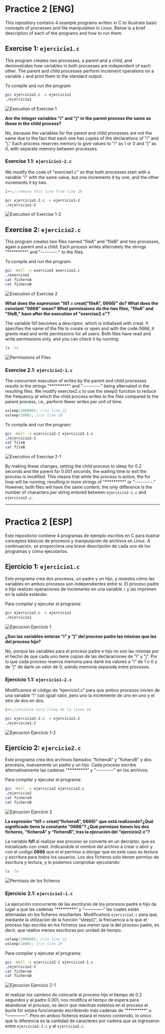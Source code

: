 # Practice 2 [ENG]

This repository contains 4 example programs written in C to illustrate basic concepts of processes and file manipulation in Linux. Below is a brief description of each of the programs and how to run them.

## Exercise 1: `ejercicio1.c`

This program creates two processes, a parent and a child, and demonstrates how variables in both processes are independent of each other. The parent and child processes perform increment operations on a variable `i` and print them to the standard output.

To compile and run the program:

```bash
gcc ejercicio1.c -o ejercicio1
./ejercicio1
```

![Execution of Exercise 1](ejercicio1/ejercicio1.png)

__Are the integer variables "i" and "j" in the parent process the same as those in the child process?__

No, because the variables for the parent and child processes are not the same due to the fact that each one has copies of the declarations of "i" and "j." Each process reserves memory to give values to "i" as 1 or 0 and "j" as 0, with separate memory between processes.

### Exercise 1.1: `ejercicio1-2.c`
We modify the code of "exercise1.c" so that both processes start with a variable "i" with the same value, but one increments it by one, and the other increments it by two.

```c
i++;//remove this line from line 18
```

```bash
gcc ejercicio1-2.c -o ejercicio1-2
./ejercicio1-2
```
![Execution of Exercise 1-2](ejercicio1/ejercicio1-2.png)

## Exercise 2: `ejercicio2.c`
This program creates two files named "fileA" and "fileB" and two processes, again a parent and a child. Each process writes alternately the strings "*********" and "---------" to the files.

To compile and run the program:
```bash
gcc -Wall -o exercise2 exercise2.c
./exercise2
cat ficheroA
cat ficheroB
```

![Execution of Exercise 2](ejercicio2/ejercicio2.png)

__What does the expression "fd1 = creat("fileA", 0666)" do? What does the constant "0666" mean? What permissions do the two files, "fileA" and "fileB," have after the execution of "exercise2.c"?__

The variable fd1 becomes a descriptor, which is initialized with creat. It specifies the name of the file to create or open and with the code 0666, it grants read and write permissions for all users. Both files have read and write permissions only, and you can check it by running:

```bash
ls -la
```
![Permissions of Files](ejercicio2/permission.png)

### Exercise 2.1: `ejercicio2-1.c`
The concurrent execution of writes by the parent and child processes results in the strings "*********" and "---------" being alternated in the resulting files. We modify exercise2.c to use the sleep() function to reduce the frequency at which the child process writes to the files compared to the parent process, i.e., perform fewer writes per unit of time.
```c
usleep(200000); //in line 22
usleep(1000); //in line 29
```
To compile and run the program:
```bash
gcc -Wall -o ejercicio2-1 ejercicio2-1.c
./ejercicio2-1
cat fileA
cat fileB
```
![Execution of Exercise 2-1](ejercicio2/ejercicio2-1.png)

By making these changes, setting the child process to sleep for 0.2 seconds and the parent for 0.001 seconds, the waiting time to exit the process is modified. This means that while the process is active, the for loop will be running, resulting in more strings of "*********" or "---------." However, both files will have the same content; the only difference is the number of characters per string entered between `ejercicio2-1.c` and `ejercicio2.c`.

---

# Practica 2 [ESP]

Este repositorio contiene 4 programas de ejemplo escritos en C para ilustrar conceptos básicos de procesos y manipulación de archivos en Linux. A continuación, se proporciona una breve descripción de cada uno de los programas y cómo ejecutarlos.

## Ejercicio 1: `ejercicio1.c`

Este programa crea dos procesos, un padre y un hijo, y muestra cómo las variables en ambos procesos son independientes entre sí. El proceso padre e hijo realizan operaciones de incremento en una variable `i` y las imprimen en la salida estándar.

Para compilar y ejecutar el programa:

```bash
gcc ejercicio1.c -o ejercicio1
./ejercicio1
```
![Ejecucion Ejercicio 1](ejercicio1/ejercicio1.png)

__¿Son las variables enteras “i” y “j” del proceso padre las mismas que las del proceso hijo?__

No, porque las variables para el proceso padre e hijo no son las mismas por el hecho de que cada uno tiene copias de las declaraciones de ”i” y ”j”. Por lo que cada proceso reserva memoria para darle los valores a ”i” de 1 o 0 y de ”j” de darle un valor de 0, siendo memoria separada entre procesos.

### Ejercicio 1.1: `ejercicio1-2.c`

Modificamos el código de “ejercicio1.c” para que ambos procesos inicien de una variable “i” con igual valor, pero uno la incremente de uno en uno y el otro de dos en dos.

```c
i++;//elimina esta linea de la linea 18
```

```bash
gcc ejercicio1-2.c -o ejercicio1-2
./ejercicio1-2
```

![Ejecucion Ejercicio 1-2](ejercicio1/ejercicio1-2.png)

## Ejercicio 2: `ejercicio2.c`

Este programa crea dos archivos llamados "ficheroA" y "ficheroB" y dos procesos, nuevamente un padre y un hijo. Cada proceso escribe alternativamente las cadenas "*********" y "---------" en los archivos.

Para compilar y ejecutar el programa:
```bash
gcc -Wall -o ejercicio2 ejercicio2.c
./ejercicio2
cat ficheroA
cat ficheroB
```

![Ejecucion Ejercicio 2](ejercicio2/ejercicio2.png)

__La expresión “fd1 = creat(“ficheroA”, 0666)” que está realizando?¿Qué significado tiene la constante “0666”? ¿Qué permisos tienen los dos ficheros, “ficheroA” y “ficheroB”, tras la ejecución del “ejercicio2.c”?__

La variable **fd1** al realizar ese proceso se converte en un decriptor, que es inicializado con creat. Indicandole el nombre del archivo a crear o abrir y con el codigo **0666** que el el permiso a otorgar que en este caso es lectura y escritura para todos los usuarios. Los dos ficheros solo tienen permiso de escritura y lectura, y lo podemos comprobar ejecutando:
```bash
ls -la
```

![Permisos de los ficheros](ejercicio2/permission.png)

### Ejercicio 2.1: `ejercicio2-1.c`

La ejecución concurrente de las escrituras de los procesos padre e hijo da lugar a que las cadenas “*********“ y “————-“ las cuales están alternadas en los ficheros resultantes. Modificamos `ejercicio2.c` para que, mediante la utilización de la función “sleep()”, la frecuencia a la que el proceso hijo escribe en los ficheros sea menor que la del proceso padre, es decir, que realice menos escrituras por unidad de tiempo.

```c
usleep(200000); //in line 22
usleep(1000); //in line 29
```

Para compilar y ejecutar el programa:

```bash
gcc -Wall -o ejercicio2-1 ejercicio2-1.c
./ejercicio2-1
cat ficheroA
cat ficheroB
```

![Ejecucion Ejercicio 2-1](ejercicio2/ejercicio2-1.png)

Al realizar los cambios de colocarle al proceso hijo el tiempo de 0.2 segundos y al padre 0.001, nos modifica el tiempo de espera para abandonar el proceso, es decir que mientras estemos en el proceso el bucle for estara funcionando escribiendo más cadenas de “*********“ o “————-“. Pero en ambos ficheros estará el mismo contenido, lo único que lo diferencia es la cantidad de caracteres por cadena que se ingresaron entre `ejercicio2-1.c` y el `ejercicio2.c`.